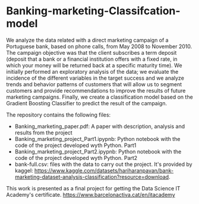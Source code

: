 # Banking-marketing-Classifcation-model
We analyze the data related with a direct marketing campaign of a Portuguese bank, based on phone calls, from May 2008 to November 2010. The campaign objective was that the client subscribes a term deposit (deposit that a bank or a financial institution offers with a fixed rate, in which your money will be returned back at a specific maturity time). We initially performed an exploratory analysis of the data; we evaluate the incidence of the different variables in the target success and we analyze trends and behavior patterns of customers that will allow us to segment customers and provide recommendations to improve the results of future marketing campaigns. Finally, we create a classification model based on the Gradient Boosting Classifier to predict the result of the campaign.

The repository contains the following files:
- Banking_marketing_paper.pdf: A paper with description, analysis and results from the project
- Banking_marketing_project_Part1.ipypnb: Python notebook with the code of the project developed wyth Python. Part1
- Banking_marketing_project_Part2.ipypnb: Python notebook with the code of the project developed wyth Python. Part2
- bank-full.csv: files with the data to carry out the project. It's provided by kaggel:  https://www.kaggle.com/datasets/hariharanpavan/bank-marketing-dataset-analysis-classification?resource=download. 

This work is presented as a final project for getting the Data Science IT Academy's certificate. https://www.barcelonactiva.cat/en/itacademy
